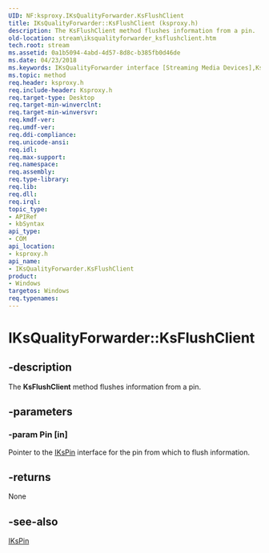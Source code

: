 ```yaml
---
UID: NF:ksproxy.IKsQualityForwarder.KsFlushClient
title: IKsQualityForwarder::KsFlushClient (ksproxy.h)
description: The KsFlushClient method flushes information from a pin.
old-location: stream\iksqualityforwarder_ksflushclient.htm
tech.root: stream
ms.assetid: 0a1b5094-4abd-4d57-8d8c-b385fb0d46de
ms.date: 04/23/2018
ms.keywords: IKsQualityForwarder interface [Streaming Media Devices],KsFlushClient method, IKsQualityForwarder.KsFlushClient, IKsQualityForwarder::KsFlushClient, KsFlushClient, KsFlushClient method [Streaming Media Devices], KsFlushClient method [Streaming Media Devices],IKsQualityForwarder interface, ksproxy/IKsQualityForwarder::KsFlushClient, ksproxy_af5e225b-27b2-4b5a-a06a-1308bf5dfecd.xml, stream.iksqualityforwarder_ksflushclient
ms.topic: method
req.header: ksproxy.h
req.include-header: Ksproxy.h
req.target-type: Desktop
req.target-min-winverclnt: 
req.target-min-winversvr: 
req.kmdf-ver: 
req.umdf-ver: 
req.ddi-compliance: 
req.unicode-ansi: 
req.idl: 
req.max-support: 
req.namespace: 
req.assembly: 
req.type-library: 
req.lib: 
req.dll: 
req.irql: 
topic_type:
- APIRef
- kbSyntax
api_type:
- COM
api_location:
- ksproxy.h
api_name:
- IKsQualityForwarder.KsFlushClient
product:
- Windows
targetos: Windows
req.typenames: 
---
```


# IKsQualityForwarder::KsFlushClient


## -description


The <b>KsFlushClient</b> method flushes information from a pin. 


## -parameters




### -param Pin [in]

Pointer to the <a href="https://msdn.microsoft.com/library/windows/hardware/ff559896">IKsPin</a> interface for the pin from which to flush information.


## -returns



None




## -see-also




<a href="https://msdn.microsoft.com/library/windows/hardware/ff559896">IKsPin</a>
 

 


